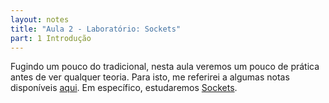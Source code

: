 ```yaml
---
layout: notes
title: "Aula 2 - Laboratório: Sockets"
part: 1 Introdução
---
```



Fugindo um pouco do tradicional, nesta aula veremos um pouco de prática antes de ver qualquer teoria. 
Para isto, me referirei a algumas notas disponíveis [aqui](https://lasarojc.github.io/ds_notes/).
Em específico, estudaremos [Sockets](https://lasarojc.github.io/ds_notes/basics/socket.html).

